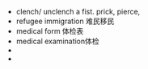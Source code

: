 + clench/ unclench a fist. prick, pierce, 
+ refugee immigration 难民移民
+ medical form 体检表
+ medical examination体检
+ 
+ 

